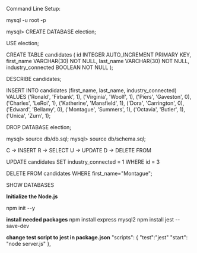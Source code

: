 Command Line Setup: 

mysql -u root -p

mysql> CREATE DATABASE election;

USE election;

CREATE TABLE candidates (
  id INTEGER AUTO_INCREMENT PRIMARY KEY,
  first_name VARCHAR(30) NOT NULL,
  last_name VARCHAR(30) NOT NULL,
  industry_connected BOOLEAN NOT NULL
);

DESCRIBE candidates;

INSERT INTO candidates (first_name, last_name, industry_connected)
VALUES
  ('Ronald', 'Firbank', 1),
  ('Virginia', 'Woolf', 1),
  ('Piers', 'Gaveston', 0),
  ('Charles', 'LeRoi', 1),
  ('Katherine', 'Mansfield', 1),
  ('Dora', 'Carrington', 0),
  ('Edward', 'Bellamy', 0),
  ('Montague', 'Summers', 1),
  ('Octavia', 'Butler', 1),
  ('Unica', 'Zurn', 1);

  DROP DATABASE election;

  mysql> source db/db.sql;
  mysql> source db/schema.sql;


  C -> INSERT
  R -> SELECT
  U -> UPDATE
  D -> DELETE FROM

  UPDATE candidates
  SET industry_connected = 1
  WHERE id = 3

  DELETE FROM candidates
  WHERE first_name="Montague";

  SHOW DATABASES

  **Initialize the Node.js**

  npm init --y

**install needed packages**
  npm install express mysql2
  npm install jest --save-dev

  **change test script to jest in package.json**
  "scripts": {
      "test":"jest"
      "start": "node server.js"
},